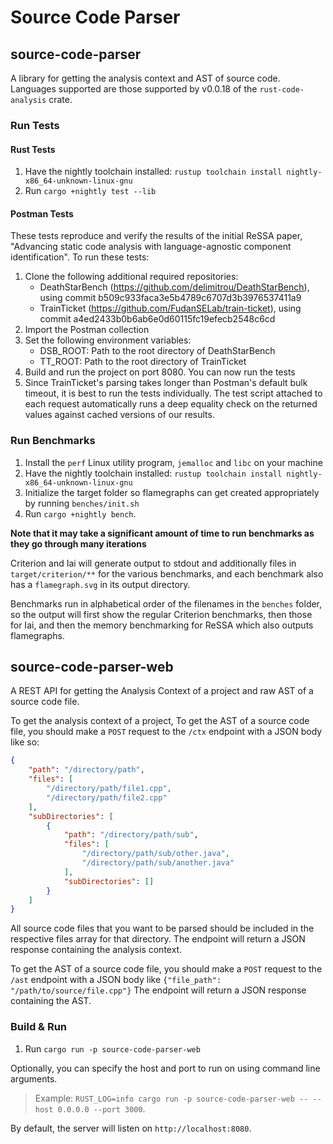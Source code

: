 # Source Code Parser

## source-code-parser
A library for getting the analysis context and AST of source code. Languages supported are those supported by v0.0.18 of the `rust-code-analysis` crate.

### Run Tests

#### Rust Tests
1. Have the nightly toolchain installed: `rustup toolchain install nightly-x86_64-unknown-linux-gnu`
2. Run `cargo +nightly test --lib`


#### Postman Tests

These tests reproduce and verify the results of the initial ReSSA paper, "Advancing static code analysis with language-agnostic component identification". To run these tests:
1. Clone the following additional required repositories:
	* DeathStarBench (https://github.com/delimitrou/DeathStarBench), using commit b509c933faca3e5b4789c6707d3b3976537411a9
    * TrainTicket (https://github.com/FudanSELab/train-ticket), using commit a4ed2433b0b6ab6e0d60115fc19efecb2548c6cd
1. Import the Postman collection
1. Set the following environment variables:
    * DSB_ROOT: Path to the root directory of DeathStarBench
    * TT_ROOT: Path to the root directory of TrainTicket
1. Build and run the project on port 8080. You can now run the tests
1. Since TrainTicket's parsing takes longer than Postman's default bulk timeout, it is best to run the tests individually. The test script attached to each request automatically runs a deep equality check on the returned values against cached versions of our results.


### Run Benchmarks
1. Install the `perf` Linux utility program, `jemalloc` and `libc` on your machine
1. Have the nightly toolchain installed: `rustup toolchain install nightly-x86_64-unknown-linux-gnu`
1. Initialize the target folder so flamegraphs can get created appropriately by running `benches/init.sh`
1. Run `cargo +nightly bench`.

**Note that it may take a significant amount of time to run benchmarks as they go through many iterations**

Criterion and Iai will generate output to stdout and additionally files in `target/criterion/**` for the various benchmarks, and each benchmark also has a `flamegraph.svg` in its output directory.

Benchmarks run in alphabetical order of the filenames in the `benches` folder, so the output will first show the regular Criterion benchmarks, then those for Iai, and then the memory benchmarking for ReSSA which also outputs flamegraphs.

## source-code-parser-web
A REST API for getting the Analysis Context of a project and raw AST of a source code file.

To get the analysis context of a project, To get the AST of a source code file, you should make a `POST` request to the `/ctx` endpoint with a JSON body like so:
```json
{
    "path": "/directory/path",
    "files": [
        "/directory/path/file1.cpp",
        "/directory/path/file2.cpp"
    ],
    "subDirectories": [
        {
            "path": "/directory/path/sub",
            "files": [
                "/directory/path/sub/other.java",
                "/directory/path/sub/another.java"
            ],
            "subDirectories": []
        }
    ]
}
```
All source code files that you want to be parsed should be included in the respective files array for that directory. The endpoint will return a JSON response containing the analysis context.

To get the AST of a source code file, you should make a `POST` request to the `/ast` endpoint with a JSON body like `{"file_path": "/path/to/source/file.cpp"}` The endpoint will return a JSON response containing the AST.

### Build & Run
1. Run `cargo run -p source-code-parser-web`

Optionally, you can specify the host and port to run on using command line arguments.    
>Example: `RUST_LOG=info cargo run -p source-code-parser-web -- --host 0.0.0.0 --port 3000`.     
 
By default, the server will listen on `http://localhost:8080`.
